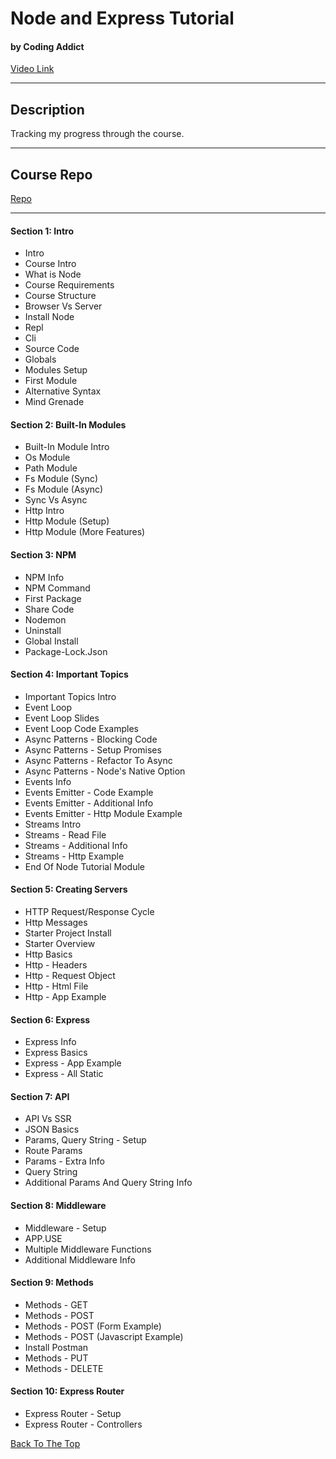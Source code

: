 # Node and Express Tutorial

#### by Coding Addict

[Video Link](https://www.youtube.com/watch?v=TNV0_7QRDwY)

---

## Description

Tracking my progress through the course.

---

## Course Repo

[Repo](https://github.com/john-smilga/node-express-course)

---

#### Section 1: Intro

- Intro
- Course Intro
- What is Node
- Course Requirements
- Course Structure
- Browser Vs Server
- Install Node
- Repl
- Cli
- Source Code
- Globals
- Modules Setup
- First Module
- Alternative Syntax
- Mind Grenade

#### Section 2: Built-In Modules

- Built-In Module Intro
- Os Module
- Path Module
- Fs Module (Sync)
- Fs Module (Async)
- Sync Vs Async
- Http Intro
- Http Module (Setup)
- Http Module (More Features)

#### Section 3: NPM

- NPM Info
- NPM Command
- First Package
- Share Code
- Nodemon
- Uninstall
- Global Install
- Package-Lock.Json

#### Section 4: Important Topics

- Important Topics Intro
- Event Loop
- Event Loop Slides
- Event Loop Code Examples
- Async Patterns - Blocking Code
- Async Patterns - Setup Promises
- Async Patterns - Refactor To Async
- Async Patterns - Node's Native Option
- Events Info
- Events Emitter - Code Example
- Events Emitter - Additional Info
- Events Emitter - Http Module Example
- Streams Intro
- Streams - Read File
- Streams - Additional Info
- Streams - Http Example
- End Of Node Tutorial Module

#### Section 5: Creating Servers

- HTTP Request/Response Cycle
- Http Messages
- Starter Project Install
- Starter Overview
- Http Basics
- Http - Headers
- Http - Request Object
- Http - Html File
- Http - App Example

#### Section 6: Express

- Express Info
- Express Basics
- Express - App Example
- Express - All Static

#### Section 7: API

- API Vs SSR
- JSON Basics
- Params, Query String - Setup
- Route Params
- Params - Extra Info
- Query String
- Additional Params And Query String Info

#### Section 8: Middleware

- Middleware - Setup
- APP.USE
- Multiple Middleware Functions
- Additional Middleware Info

#### Section 9: Methods

- Methods - GET
- Methods - POST
- Methods - POST (Form Example)
- Methods - POST (Javascript Example)
- Install Postman
- Methods - PUT
- Methods - DELETE

#### Section 10: Express Router

- Express Router - Setup
- Express Router - Controllers

[Back To The Top](#node-and-express-tutorial)
